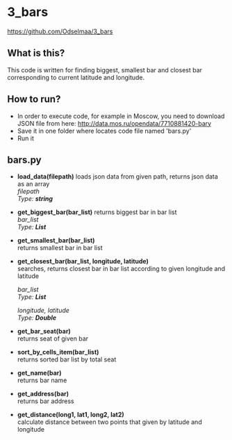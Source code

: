 # 3_bars
https://github.com/Odselmaa/3_bars
## What is this?
This code is written for finding biggest, smallest bar
and closest bar corresponding to current latitude and longitude.

## How to run?
- In order to execute code, for example in Moscow, you need to download JSON file from here:
http://data.mos.ru/opendata/7710881420-bary
- Save it in one folder where locates code file named 'bars.py'
- Run it

## bars.py
 - **load_data(filepath)**
    loads json data from given path, returns json data as an array</br>
    _filepath</br>
    Type: **string**_

- **get_biggest_bar(bar_list)**
    returns biggest bar in bar list</br>
    _bar_list</br>
    Type: **List**_
    
- **get_smallest_bar(bar_list)**</br>
    returns smallest bar in bar list
    
- **get_closest_bar(bar_list, longitude, latitude)**</br>
    searches, returns closest bar in bar list according to given longitude and latitude</br>
    
    _bar_list</br>
    Type: **List**_</br>
    
    _longitude, latitude</br>
    Type: **Double**_
    
- **get_bar_seat(bar)**</br>
    returns seat of given bar

- **sort_by_cells_item(bar_list)**</br>
    returns sorted bar list by total seat

- **get_name(bar)**</br>
    returns bar name

- **get_address(bar)**  </br>
    returns bar address

- **get_distance(long1, lat1, long2, lat2)**</br>
    calculate distance between two points that given by latitude and longitude
